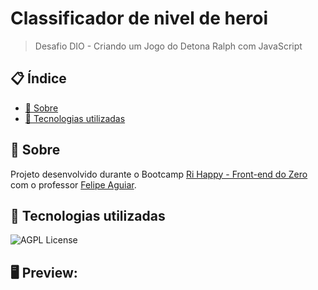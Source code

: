 # Classificador de nivel de heroi
> Desafio DIO - Criando um Jogo do Detona Ralph com JavaScript

## 📋 Índice

- [📖 Sobre](#-Sobre)
- [🚀 Tecnologias utilizadas](#-Tecnologias-utilizadas)

## 📖 Sobre
Projeto desenvolvido durante o Bootcamp [Ri Happy - Front-end do Zero](https://web.dio.me/track/f31d0ec6-b46a-47d6-b5ec-5dcd3766dacb) com o professor [Felipe Aguiar](https://github.com/felipeAguiarCode).

## 🚀 Tecnologias utilizadas

![AGPL License](https://img.shields.io/badge/JavaScript-F7DF1E?style=for-the-badge&logo=javascript&logoColor=black)
## 🖥 Preview:
